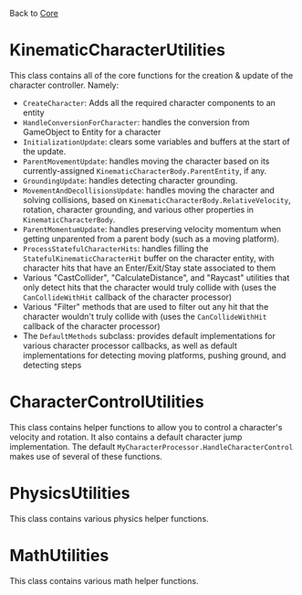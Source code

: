 Back to [Core](../core.md)

# KinematicCharacterUtilities

This class contains all of the core functions for the creation & update of the character controller. Namely:
- `CreateCharacter`: Adds all the required character components to an entity
- `HandleConversionForCharacter`: handles the conversion from GameObject to Entity for a character
- `InitializationUpdate`: clears some variables and buffers at the start of the update.
- `ParentMovementUpdate`: handles moving the character based on its currently-assigned `KinematicCharacterBody.ParentEntity`, if any.
- `GroundingUpdate`: handles detecting character grounding.
- `MovementAndDecollisionsUpdate`: handles moving the character and solving collisions, based on `KinematicCharacterBody.RelativeVelocity`, rotation, character grounding, and various other properties in `KinematicCharacterBody`.
- `ParentMomentumUpdate`: handles preserving velocity momentum when getting unparented from a parent body (such as a moving platform).
- `ProcessStatefulCharacterHits`: handles filling the `StatefulKinematicCharacterHit` buffer on the character entity, with character hits that have an Enter/Exit/Stay state associated to them
- Various "CastCollider", "CalculateDistance", and "Raycast" utilities that only detect hits that the character would truly collide with (uses the `CanCollideWithHit` callback of the character processor)
- Various "Filter" methods that are used to filter out any hit that the character wouldn't truly collide with (uses the `CanCollideWithHit` callback of the character processor)
- The `DefaultMethods` subclass: provides default implementations for various character processor callbacks, as well as default implementations for detecting moving platforms, pushing ground, and detecting steps


# CharacterControlUtilities

This class contains helper functions to allow you to control a character's velocity and rotation. It also contains a default character jump implementation. The default `MyCharacterProcessor.HandleCharacterControl` makes use of several of these functions.


# PhysicsUtilities

This class contains various physics helper functions.


# MathUtilities

This class contains various math helper functions.